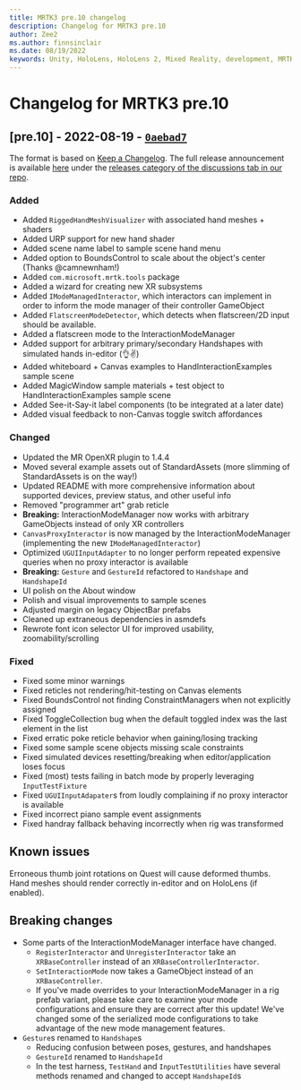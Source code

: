 ```yaml
---
title: MRTK3 pre.10 changelog
description: Changelog for MRTK3 pre.10
author: Zee2
ms.author: finnsinclair
ms.date: 08/19/2022
keywords: Unity, HoloLens, HoloLens 2, Mixed Reality, development, MRTK, MRTK3, MRTK3 preview, MRTK3 public preview, changelog, MRTK3 changelog
---
```


# Changelog for MRTK3 pre.10

## [pre.10] - 2022-08-19 - [`0aebad7`](https://github.com/microsoft/MixedRealityToolkit-Unity/commit/0aebad7)

The format is based on [Keep a Changelog](https://keepachangelog.com/en/1.0.0/). The full release announcement is available [here](https://github.com/microsoft/MixedRealityToolkit-Unity/discussions/10902) under the [releases category of the discussions tab in our repo](https://github.com/microsoft/MixedRealityToolkit-Unity/discussions/categories/releases).

### Added

- Added `RiggedHandMeshVisualizer` with associated hand meshes + shaders
- Added URP support for new hand shader
- Added scene name label to sample scene hand menu
- Added option to BoundsControl to scale about the object's center (Thanks @camnewnham!)
- Added `com.microsoft.mrtk.tools` package
- Added a wizard for creating new XR subsystems
- Added `IModeManagedInteractor`, which interactors can implement in order to inform the mode manager of their controller GameObject
- Added `FlatscreenModeDetector`, which detects when flatscreen/2D input should be available.
- Added a flatscreen mode to the InteractionModeManager
- Added support for arbitrary primary/secondary Handshapes with simulated hands in-editor (👌✌)
- Added whiteboard + Canvas examples to HandInteractionExamples sample scene
- Added MagicWindow sample materials + test object to HandInteractionExamples sample scene
- Added See-it-Say-it label components (to be integrated at a later date)
- Added visual feedback to non-Canvas toggle switch affordances

### Changed

- Updated the MR OpenXR plugin to 1.4.4
- Moved several example assets out of StandardAssets (more slimming of StandardAssets is on the way!)
- Updated README with more comprehensive information about supported devices, preview status, and other useful info
- Removed "programmer art" grab reticle
- **Breaking:** InteractionModeManager now works with arbitrary GameObjects instead of only XR controllers
- `CanvasProxyInteractor` is now managed by the InteractionModeManager (implementing the new `IModeManagedInteractor`)
- Optimized `UGUIInputAdapter` to no longer perform repeated expensive queries when no proxy interactor is available
- **Breaking:** `Gesture` and `GestureId` refactored to `Handshape` and `HandshapeId`
- UI polish on the About window
- Polish and visual improvements to sample scenes
- Adjusted margin on legacy ObjectBar prefabs
- Cleaned up extraneous dependencies in asmdefs
- Rewrote font icon selector UI for improved usability, zoomability/scrolling

### Fixed

- Fixed some minor warnings
- Fixed reticles not rendering/hit-testing on Canvas elements
- Fixed BoundsControl not finding ConstraintManagers when not explicitly assigned
- Fixed ToggleCollection bug when the default toggled index was the last element in the list
- Fixed erratic poke reticle behavior when gaining/losing tracking
- Fixed some sample scene objects missing scale constraints
- Fixed simulated devices resetting/breaking when editor/application loses focus
- Fixed (most) tests failing in batch mode by properly leveraging `InputTestFixture`
- Fixed `UGUIInputAdapater`s from loudly complaining if no proxy interactor is available
- Fixed incorrect piano sample event assignments
- Fixed handray fallback behaving incorrectly when rig was transformed

## Known issues

Erroneous thumb joint rotations on Quest will cause deformed thumbs. Hand meshes should render correctly in-editor and on HoloLens (if enabled).

## Breaking changes

- Some parts of the InteractionModeManager interface have changed.
  - `RegisterInteractor` and `UnregisterInteractor` take an `XRBaseController` instead of an `XRBaseControllerInteractor`.
  - `SetInteractionMode` now takes a GameObject instead of an `XRBaseController`.
  - If you've made overrides to your InteractionModeManager in a rig prefab variant, please take care to examine your mode configurations and ensure they are correct after this update! We've changed some of the serialized mode configurations to take advantage of the new mode management features.
- `Gesture`s renamed to `Handshape`s
  - Reducing confusion between poses, gestures, and handshapes
  - `GestureId` renamed to `HandshapeId`
  - In the test harness, `TestHand` and `InputTestUtilities` have several methods renamed and changed to accept `HandshapeId`s
